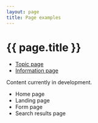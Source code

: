 ```yaml
---
layout: page
title: Page examples
---
```


# {{ page.title }}

- [Topic page](/essex-county-council-digital-manual/Design-system/page-examples/create-a-topic-page)
- [Information page](/essex-county-council-digital-manual/Design-system/page-examples/create-an-information-page)

Content currently in development.

- Home page
- Landing page
- Form page
- Search results page


<!-- ## Templates

*   [Information](/templates/information)
*   [Cludo Search](/templates/cludo)
*   [Cludo Search no results](/templates/no-results)
*   [Step by step page](/templates/step-by-step)

## Prototypes

*   [Alternative Topic page](/prototypes/website/topic-b)
*   [Freedom of Information Search](/prototypes/app/freedom-of-information)
*   [Emergency School Closures](/prototypes/app/emergency-school-closures)
*   [Find a Childcare Provider form approach](/prototypes/app/find-a-childcare-provider)
*   [Find a Childcare Provider first tab](/prototypes/app/find-a-childcare-provider-b)
*   [Find a Childcare Provider second tab](/prototypes/app/find-a-childcare-provider-c)
*   [Catchment Area](/prototypes/app/catchment-area)
*   [Childcare Sufficiency](/prototypes/app/childcare-sufficiency)
*   [Schools Waiting List](/prototypes/app/schools-waiting-list)
*   [Search for an Inquest](/prototypes/app/search-for-an-inquest)

## Static pages

*	[Home page](https://essex-static-website.herokuapp.com/)
*	[Topic page](https://essex-static-website.herokuapp.com/topic.html)
*	[Contact us page](https://essex-static-website.herokuapp.com/contact-us.html)
*	[404 page](https://essex-static-website.herokuapp.com/404.html) -->